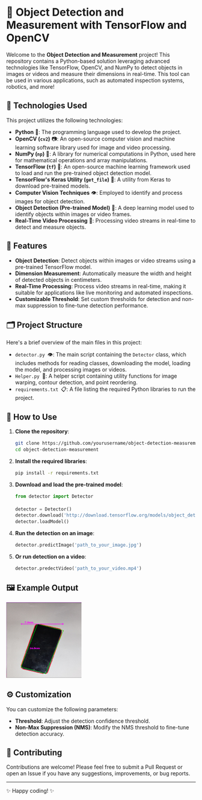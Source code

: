 # 📸 Object Detection and Measurement with TensorFlow and OpenCV

Welcome to the **Object Detection and Measurement** project! This repository contains a Python-based solution leveraging advanced technologies like TensorFlow, OpenCV, and NumPy to detect objects in images or videos and measure their dimensions in real-time. This tool can be used in various applications, such as automated inspection systems, robotics, and more!

## 🧰 Technologies Used

This project utilizes the following technologies:

- **Python** 🐍: The programming language used to develop the project.
- **OpenCV (`cv2`)** 📷: An open-source computer vision and machine learning software library used for image and video processing.
- **NumPy (`np`)** 🔢: A library for numerical computations in Python, used here for mathematical operations and array manipulations.
- **TensorFlow (`tf`)** 🧠: An open-source machine learning framework used to load and run the pre-trained object detection model.
- **TensorFlow's Keras Utility (`get_file`)** 💾: A utility from Keras to download pre-trained models.
- **Computer Vision Techniques** 👁️: Employed to identify and process images for object detection.
- **Object Detection (Pre-trained Model)** 🎯: A deep learning model used to identify objects within images or video frames.
- **Real-Time Video Processing** 🎥: Processing video streams in real-time to detect and measure objects.

## 🚀 Features

- **Object Detection**: Detect objects within images or video streams using a pre-trained TensorFlow model.
- **Dimension Measurement**: Automatically measure the width and height of detected objects in centimeters.
- **Real-Time Processing**: Process video streams in real-time, making it suitable for applications like live monitoring and automated inspections.
- **Customizable Threshold**: Set custom thresholds for detection and non-max suppression to fine-tune detection performance.

## 🗂️ Project Structure

Here's a brief overview of the main files in this project:

- `detector.py `👁️: The main script containing the `Detector` class, which includes methods for reading classes, downloading the model, loading the model, and processing images or videos.
- `Helper.py `👤: A helper script containing utility functions for image warping, contour detection, and point reordering.
- `requirements.txt `📋: A file listing the required Python libraries to run the project.

## 📝 How to Use

1. **Clone the repository**:
    ```bash
    git clone https://github.com/yourusername/object-detection-measurement.git
    cd object-detection-measurement
    ```

2. **Install the required libraries**:
    ```bash
    pip install -r requirements.txt
    ```

3. **Download and load the pre-trained model**:
    ```python
    from detector import Detector
    
    detector = Detector()
    detector.download('http://download.tensorflow.org/models/object_detection/ssd_mobilenet_v2_320x320_coco17_tpu-8.tar.gz')
    detector.loadModel()
    ```

4. **Run the detection on an image**:
    ```python
    detector.predictImage('path_to_your_image.jpg')
    ```

5. **Or run detection on a video**:
    ```python
    detector.predectVideo('path_to_your_video.mp4')
    ```

## 🖼️ Example Output

<img src="/image.png" width="200" height="200">

## ⚙️ Customization

You can customize the following parameters:

- **Threshold**: Adjust the detection confidence threshold.
- **Non-Max Suppression (NMS)**: Modify the NMS threshold to fine-tune detection accuracy.

## 🤝 Contributing

Contributions are welcome! Please feel free to submit a Pull Request or open an Issue if you have any suggestions, improvements, or bug reports.

---

✨ Happy coding! ✨
